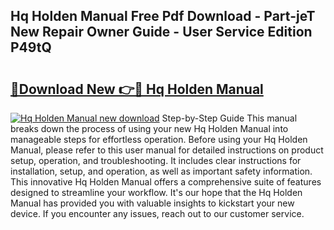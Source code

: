 ## Hq Holden Manual Free Pdf Download - Part-jeT New Repair Owner Guide - User Service Edition P49tQ

# <h2><a href="http://bc70676.oget.top/?id=Hq+Holden+Manual">🔗Download New 👉🔴 Hq Holden Manual</a></h2>

[![Hq Holden Manual new download](https://i.imgur.com/5g1atiW.png)](http://bc70676.oget.top/?id=Hq+Holden+Manual)
Step-by-Step Guide This manual breaks down the process of using your new Hq Holden Manual into manageable steps for effortless operation. Before using your Hq Holden Manual, please refer to this user manual for detailed instructions on product setup, operation, and troubleshooting. It includes clear instructions for installation, setup, and operation, as well as important safety information. This innovative Hq Holden Manual offers a comprehensive suite of features designed to streamline your workflow. It's our hope that the Hq Holden Manual has provided you with valuable insights to kickstart your new device. If you encounter any issues, reach out to our customer service.
